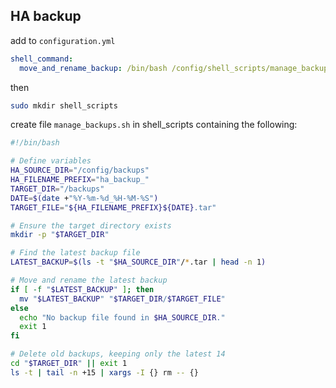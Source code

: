 ## HA backup
add to `configuration.yml`
```yml
shell_command:
  move_and_rename_backup: /bin/bash /config/shell_scripts/manage_backups.sh
```
then 
```sh
sudo mkdir shell_scripts
```
create file `manage_backups.sh` in shell_scripts containing the following:
```sh
#!/bin/bash

# Define variables
HA_SOURCE_DIR="/config/backups"
HA_FILENAME_PREFIX="ha_backup_"
TARGET_DIR="/backups"
DATE=$(date +"%Y-%m-%d_%H-%M-%S")
TARGET_FILE="${HA_FILENAME_PREFIX}${DATE}.tar"

# Ensure the target directory exists
mkdir -p "$TARGET_DIR"

# Find the latest backup file
LATEST_BACKUP=$(ls -t "$HA_SOURCE_DIR"/*.tar | head -n 1)

# Move and rename the latest backup
if [ -f "$LATEST_BACKUP" ]; then
  mv "$LATEST_BACKUP" "$TARGET_DIR/$TARGET_FILE"
else
  echo "No backup file found in $HA_SOURCE_DIR."
  exit 1
fi

# Delete old backups, keeping only the latest 14
cd "$TARGET_DIR" || exit 1
ls -t | tail -n +15 | xargs -I {} rm -- {}
```


